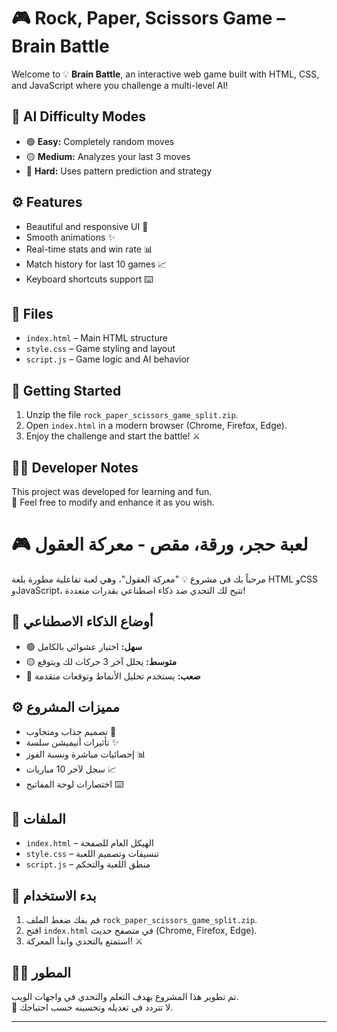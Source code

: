# 🎮 Rock, Paper, Scissors Game – Brain Battle

Welcome to 💡 **Brain Battle**, an interactive web game built with HTML, CSS, and JavaScript where you challenge a multi-level AI!

## 🧠 AI Difficulty Modes

- 🟢 **Easy:** Completely random moves
- 🟡 **Medium:** Analyzes your last 3 moves
- 🔴 **Hard:** Uses pattern prediction and strategy

## ⚙️ Features

- Beautiful and responsive UI 🎨
- Smooth animations ✨
- Real-time stats and win rate 📊
- Match history for last 10 games 📈
- Keyboard shortcuts support ⌨️

## 📁 Files

- `index.html` – Main HTML structure
- `style.css` – Game styling and layout
- `script.js` – Game logic and AI behavior

## 🚀 Getting Started

1. Unzip the file `rock_paper_scissors_game_split.zip`.
2. Open `index.html` in a modern browser (Chrome, Firefox, Edge).
3. Enjoy the challenge and start the battle! ⚔️

## 👨‍💻 Developer Notes

This project was developed for learning and fun.  
🌟 Feel free to modify and enhance it as you wish.





# 🎮 لعبة حجر، ورقة، مقص - معركة العقول

مرحباً بك في مشروع 💡 "معركة العقول"، وهي لعبة تفاعلية مطورة بلغة HTML وCSS وJavaScript، تتيح لك التحدي ضد ذكاء اصطناعي بقدرات متعددة!

## 🧠 أوضاع الذكاء الاصطناعي

- 🟢 **سهل:** اختيار عشوائي بالكامل
- 🟡 **متوسط:** يحلل آخر 3 حركات لك ويتوقع
- 🔴 **صعب:** يستخدم تحليل الأنماط وتوقعات متقدمة

## ⚙️ مميزات المشروع

- تصميم جذاب ومتجاوب 🎨
- تأثيرات أنيميشن سلسة ✨
- إحصائيات مباشرة ونسبة الفوز 📊
- سجل لآخر 10 مباريات 📈
- اختصارات لوحة المفاتيح ⌨️

## 📁 الملفات

- `index.html` – الهيكل العام للصفحة
- `style.css` – تنسيقات وتصميم اللعبة
- `script.js` – منطق اللعبة والتحكم

## 🚀 بدء الاستخدام

1. قم بفك ضغط الملف `rock_paper_scissors_game_split.zip`.
2. افتح `index.html` في متصفح حديث (Chrome, Firefox, Edge).
3. استمتع بالتحدي وابدأ المعركة! ⚔️

## 👨‍💻 المطور

تم تطوير هذا المشروع بهدف التعلم والتحدي في واجهات الويب.  
🌟 لا تتردد في تعديله وتحسينه حسب احتياجك.

---
